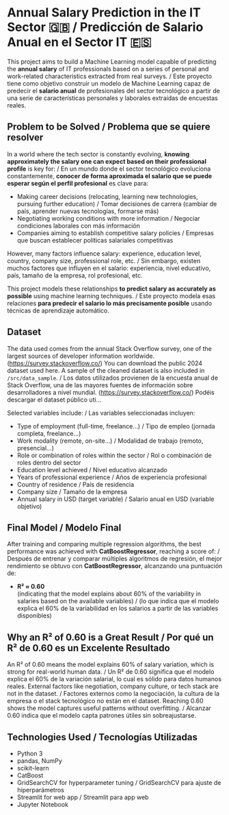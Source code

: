 
# Annual Salary Prediction in the IT Sector 🇬🇧 / Predicción de Salario Anual en el Sector IT 🇪🇸

This project aims to build a Machine Learning model capable of predicting the **annual salary** of IT professionals based on a series of personal and work-related characteristics extracted from real surveys. / Este proyecto tiene como objetivo construir un modelo de Machine Learning capaz de predecir el **salario anual** de profesionales del sector tecnológico a partir de una serie de características personales y laborales extraídas de encuestas reales.

## Problem to be Solved / Problema que se quiere resolver

In a world where the tech sector is constantly evolving, **knowing approximately the salary one can expect based on their professional profile** is key for: / En un mundo donde el sector tecnológico evoluciona constantemente, **conocer de forma aproximada el salario que se puede esperar según el perfil profesional** es clave para:

- Making career decisions (relocating, learning new technologies, pursuing further education) / Tomar decisiones de carrera (cambiar de país, aprender nuevas tecnologías, formarse más)
- Negotiating working conditions with more information / Negociar condiciones laborales con más información
- Companies aiming to establish competitive salary policies / Empresas que buscan establecer políticas salariales competitivas

However, many factors influence salary: experience, education level, country, company size, professional role, etc. / Sin embargo, existen muchos factores que influyen en el salario: experiencia, nivel educativo, país, tamaño de la empresa, rol profesional, etc.

This project models these relationships **to predict salary as accurately as possible** using machine learning techniques. / Este proyecto modela esas relaciones **para predecir el salario lo más precisamente posible** usando técnicas de aprendizaje automático.

## Dataset

The data used comes from the annual Stack Overflow survey, one of the largest sources of developer information worldwide. (https://survey.stackoverflow.co/) You can download the public 2024 dataset used here. A sample of the cleaned dataset is also included in `/src/data_sample`. / Los datos utilizados provienen de la encuesta anual de Stack Overflow, una de las mayores fuentes de información sobre desarrolladores a nivel mundial. (https://survey.stackoverflow.co/) Podéis descargar el dataset público uti...

Selected variables include: / Las variables seleccionadas incluyen:

- Type of employment (full-time, freelance…) / Tipo de empleo (jornada completa, freelance…)
- Work modality (remote, on-site…) / Modalidad de trabajo (remoto, presencial…)
- Role or combination of roles within the sector / Rol o combinación de roles dentro del sector
- Education level achieved / Nivel educativo alcanzado
- Years of professional experience / Años de experiencia profesional
- Country of residence / País de residencia
- Company size / Tamaño de la empresa
- Annual salary in USD (target variable) / Salario anual en USD (variable objetivo)

## Final Model / Modelo Final

After training and comparing multiple regression algorithms, the best performance was achieved with **CatBoostRegressor**, reaching a score of: / Después de entrenar y comparar múltiples algoritmos de regresión, el mejor rendimiento se obtuvo con **CatBoostRegressor**, alcanzando una puntuación de:

- **R² ≈ 0.60**  
(indicating that the model explains about 60% of the variability in salaries based on the available variables) / (lo que indica que el modelo explica el 60% de la variabilidad en los salarios a partir de las variables disponibles)

## Why an R² of 0.60 is a Great Result / Por qué un R² de 0.60 es un Excelente Resultado

An R² of 0.60 means the model explains 60% of salary variation, which is strong for real-world human data. / Un R² de 0.60 significa que el modelo explica el 60% de la variación salarial, lo cual es sólido para datos humanos reales.
External factors like negotiation, company culture, or tech stack are not in the dataset. / Factores externos como la negociación, la cultura de la empresa o el stack tecnológico no están en el dataset.
Reaching 0.60 shows the model captures useful patterns without overfitting. / Alcanzar 0.60 indica que el modelo capta patrones útiles sin sobreajustarse.

## Technologies Used / Tecnologías Utilizadas

- Python 3
- pandas, NumPy
- scikit-learn
- CatBoost
- GridSearchCV for hyperparameter tuning / GridSearchCV para ajuste de hiperparámetros
- Streamlit for web app / Streamlit para app web
- Jupyter Notebook
